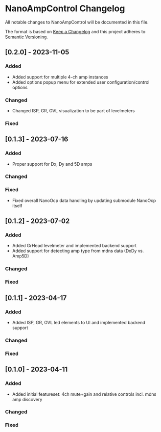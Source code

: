 # NanoAmpControl Changelog
All notable changes to NanoAmpControl will be documented in this file.

The format is based on [Keep a Changelog](http://keepachangelog.com/en/1.0.0/)
and this project adheres to [Semantic Versioning](http://semver.org/spec/v2.0.0.html).

## [0.2.0] - 2023-11-05
### Added
- Added support for multiple 4-ch amp instances
- Added options popup menu for extended user configuration/control options

### Changed
- Changed ISP, GR, OVL visualization to be part of levelmeters

### Fixed

## [0.1.3] - 2023-07-16
### Added
- Proper support for Dx, Dy and 5D amps

### Changed

### Fixed
- Fixed overall NanoOcp data handling by updating submodule NanoOcp itself

## [0.1.2] - 2023-07-02
### Added
- Added GrHead levelmeter and implemented backend support
- Added support for detecting amp type from mdns data (DxDy vs. Amp5D)

### Changed

### Fixed

## [0.1.1] - 2023-04-17
### Added
- Added ISP, GR, OVL led elements to UI and implemented backend support

### Changed

### Fixed

## [0.1.0] - 2023-04-11
### Added
- Added initial featureset: 4ch mute+gain and relative controls incl. mdns amp discovery

### Changed

### Fixed
